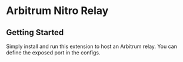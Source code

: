 # Arbitrum Nitro Relay

## Getting Started

Simply install and run this extension to host an Arbitrum relay. You can define the exposed port in the configs.
